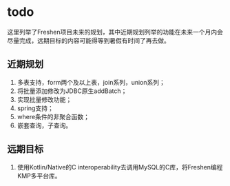 # todo
这里列举了Freshen项目未来的规划，其中近期规划列举的功能在未来一个月内会尽量完成，远期目标的内容可能得等到暑假有时间了再去做。

## 近期规划
1. 多表支持，form两个及以上表，join系列，union系列；
2. 将批量添加修改为JDBC原生addBatch；
3. 实现批量修改功能；
4. spring支持；
5. where条件的非聚合函数；
6. 嵌套查询，子查询。

## 远期目标
1. 使用Kotlin/Native的C interoperability去调用MySQL的C库，将Freshen编程KMP多平台库。